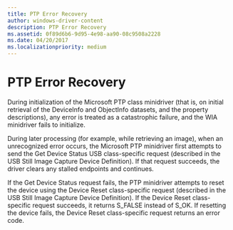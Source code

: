 ```yaml
---
title: PTP Error Recovery
author: windows-driver-content
description: PTP Error Recovery
ms.assetid: 0f89d6b6-9d95-4e98-aa90-08c9508a2228
ms.date: 04/20/2017
ms.localizationpriority: medium
---
```


# PTP Error Recovery





During initialization of the Microsoft PTP class minidriver (that is, on initial retrieval of the DeviceInfo and ObjectInfo datasets, and the property descriptions), any error is treated as a catastrophic failure, and the WIA minidriver fails to initialize.

During later processing (for example, while retrieving an image), when an unrecognized error occurs, the Microsoft PTP minidriver first attempts to send the Get Device Status USB class-specific request (described in the USB Still Image Capture Device Definition). If that request succeeds, the driver clears any stalled endpoints and continues.

If the Get Device Status request fails, the PTP minidriver attempts to reset the device using the Device Reset class-specific request (described in the USB Still Image Capture Device Definition). If the Device Reset class-specific request succeeds, it returns S\_FALSE instead of S\_OK. If resetting the device fails, the Device Reset class-specific request returns an error code.

 

 




